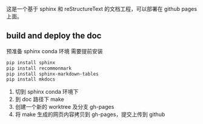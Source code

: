 这是一个基于 sphinx 和 reStructureText 的文档工程，可以部署在 github pages 上面。

## build and deploy the doc

预准备 sphinx conda 环境
需要提前安装

```bash
pip install sphinx
pip install recommonmark
pip install sphinx-markdown-tables
pip install mkdocs
```

1. 切到 sphinx conda 环境下
2. 到 doc 路径下 make
3. 创建一个新的 worktree 及分支 gh-pages
4. 将 make 生成的网页内容拷贝到 gh-pages，提交上传到 github
